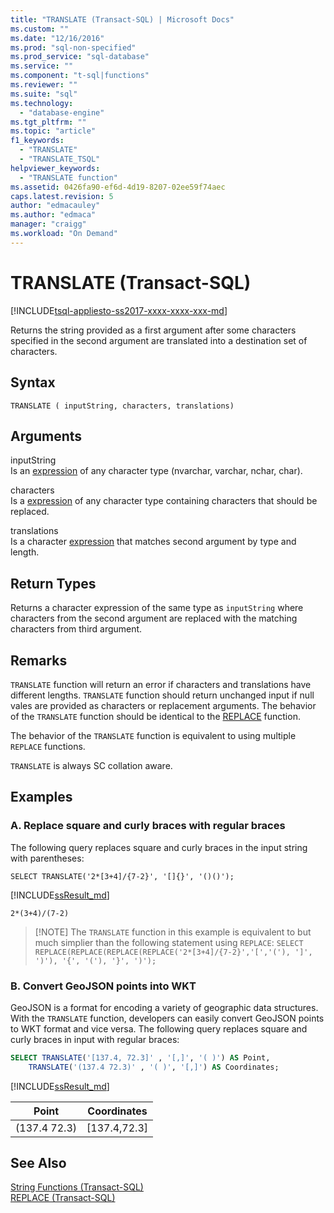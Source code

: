 ```yaml
---
title: "TRANSLATE (Transact-SQL) | Microsoft Docs"
ms.custom: ""
ms.date: "12/16/2016"
ms.prod: "sql-non-specified"
ms.prod_service: "sql-database"
ms.service: ""
ms.component: "t-sql|functions"
ms.reviewer: ""
ms.suite: "sql"
ms.technology: 
  - "database-engine"
ms.tgt_pltfrm: ""
ms.topic: "article"
f1_keywords: 
  - "TRANSLATE"
  - "TRANSLATE_TSQL"
helpviewer_keywords: 
  - "TRANSLATE function"
ms.assetid: 0426fa90-ef6d-4d19-8207-02ee59f74aec
caps.latest.revision: 5
author: "edmacauley"
ms.author: "edmaca"
manager: "craigg"
ms.workload: "On Demand"
---
```

# TRANSLATE (Transact-SQL)
[!INCLUDE[tsql-appliesto-ss2017-xxxx-xxxx-xxx-md](../../includes/tsql-appliesto-ss2017-xxxx-xxxx-xxx-md.md)]

Returns the string provided as a first argument after some characters specified in the second argument are translated into a destination set of characters.

## Syntax   
```
TRANSLATE ( inputString, characters, translations) 
```

## Arguments   

inputString   
Is an [expression](../../t-sql/language-elements/expressions-transact-sql.md) of any character type (nvarchar, varchar, nchar, char).

characters   
Is a [expression](../../t-sql/language-elements/expressions-transact-sql.md) of any character type containing characters that should be replaced.

translations   
Is a character [expression](../../t-sql/language-elements/expressions-transact-sql.md) that matches second argument by type and length.

## Return Types   
Returns a character expression of the same type as `inputString` where characters from the second argument are replaced with the matching characters from third argument.

## Remarks   

`TRANSLATE` function will return an error if characters and translations have different lengths. `TRANSLATE` function should return unchanged input if null vales are provided as characters or replacement arguments. The behavior of the `TRANSLATE` function should be identical to the [REPLACE](../../t-sql/functions/replace-transact-sql.md) function.   

The behavior of the `TRANSLATE` function is equivalent to using multiple `REPLACE` functions.

`TRANSLATE` is always SC collation aware.

## Examples   

### A. Replace square and curly braces with regular braces    
The following query replaces square and curly braces in the input string with parentheses:
```
SELECT TRANSLATE('2*[3+4]/{7-2}', '[]{}', '()()');
```
[!INCLUDE[ssResult_md](../../includes/ssresult-md.md)]
```
2*(3+4)/(7-2)
```

>  [!NOTE]
>  The `TRANSLATE` function in this example is equivalent to but much simplier than the following statement using `REPLACE`:
> `SELECT REPLACE(REPLACE(REPLACE(REPLACE('2*[3+4]/{7-2}','[','('), ']', ')'), '{', '('), '}', ')');` 


###  B. Convert GeoJSON points into WKT    
GeoJSON is a format for encoding a variety of geographic data structures. With the `TRANSLATE` function, developers can easily convert GeoJSON points to WKT format and vice versa. The following query replaces square and curly braces in input  with regular braces:   
```sql
SELECT TRANSLATE('[137.4, 72.3]' , '[,]', '( )') AS Point,
    TRANSLATE('(137.4 72.3)' , '( )', '[,]') AS Coordinates;
```

[!INCLUDE[ssResult_md](../../includes/ssresult-md.md)]   


|Point  |Coordinates |  
---------|--------- |
(137.4  72.3) |[137.4,72.3] |


## See Also

[String Functions (Transact-SQL)](../../t-sql/functions/string-functions-transact-sql.md)   
[REPLACE (Transact-SQL)](../../t-sql/functions/replace-transact-sql.md)   

